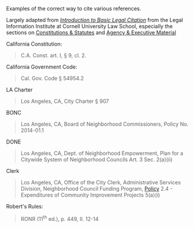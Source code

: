 ---
---

Examples of the correct way to cite various references.

Largely adapted from [*Introduction to Basic Legal
Citation*](https://www.law.cornell.edu/citation/) from the Legal Information
Institute at Cornell University Law School, especially the sections on
[Constitutions & Statutes](https://www.law.cornell.edu/citation/2-300) and
[Agency & Executive Material](https://www.law.cornell.edu/citation/2-400)

California Constitution:

> C.A. Const. art. I, § 9, cl. 2.

California Government Code:

> Cal. Gov. Code § 54954.2

LA Charter

> Los Angeles, CA, City Charter § 907

BONC

> Los Angeles, CA, Board of Neighborhood Commissioners, Policy No. 2014-01.1

DONE

> Los Angeles, CA, Dept. of Neighborhood Empowerment, Plan for a Citywide System of Neighborhood Councils Art. 3 Sec. 2(a)(ii)

Clerk

> Los Angeles, CA, Office of the City Clerk, Administrative Services Division, Neighborhood Council Funding Program, [Policy](https://clerk.lacity.org/sites/g/files/wph606/f/NCFP%20Policies%2007.19.18%20Final.pdf) 2.4 - Expenditures of Community Improvement Projects 5(a)(i)

Robert's Rules:

> RONR (11<sup>th</sup> ed.), p. 449, II. 12-14
